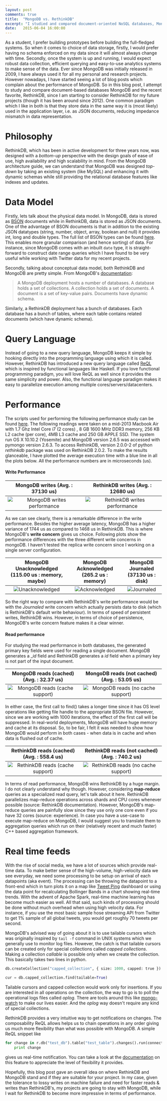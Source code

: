 ```yaml
---
layout: post
comments: true
title:  "MongoDB vs. RethinkDB"
excerpt: "I studied and compared document-oriented NoSQL databases, MongoDB and RethinkDB, in terms of data model, query language and performance and discuss the pros and cons of each."
date:   2015-06-04 16:00:00
---
```


As a student, I prefer building prototypes before building the full-fledged systems. So when it comes to choice of data storage, firstly, I would prefer having no schema enforced on my data since it will almost always change with time. Secondly, once the system is up and running, I would expect robust data collection, efficient querying and easy-to-use analytics systems to make sense of the data. Ever since MongoDB was initially released in 2009, I have always used it for all my personal and research projects. However nowadays, I have started seeing a lot of blog posts which complain about the performance of MongoDB. So in this blog post, I attempt to study and compare document-based databases MongoDB and the recent favorite, RethinkDB, since I am starting to consider RethinkDB for my future projects (though it has been around since 2012). One common paradigm which I like in both is that they store data in the same way it is (most likely) used in the application layer, i.e. as JSON documents, reducing impedance mismatch in data representation.

# Philosophy

RethinkDB, which has been in active development for three years now, was designed with a _bottom-up_ perspective with the design goals of ease of use, high availability and high scalability in mind. From the MongoDB architecture guide, we can understand that MongoDB was designed _top-down_ by taking an existing system (like MySQL) and enhancing it with dynamic schemas while still providing the relational database features like indexes and updates.

# Data Model

Firstly, lets talk about the physical data model. In MongoDB, data is stored as [BSON](http://bsonspec.org) documents while in RethinkDB, data is stored as JSON documents. One of the advantage of BSON documents is that in addition to the existing JSON datatypes (string, number, object, array, boolean and null) it provides int, long and double types. The full list of BSON types can be found [here](http://docs.MongoDB.org/manual/reference/bson-types/). This enables more granular comparison (and hence sorting) of data. For instance, since MongoDB comes with an inbuilt `date` type, it is straight-forward to construct date range queries which I have found to be very useful while working with Twitter data for my recent projects.

Secondly, talking about conceptual data model, both RethinkDB and MongoDB are pretty simple. From MongoDB's [documentation](http://www.mongodb.org/about/introduction/#mongodb-data-model): 

> A MongoDB deployment hosts a number of databases. A database holds a set of collections. A collection holds a set of documents. A document is a set of key-value pairs. Documents have dynamic schema.

Similarly, a RethinkDB deployment has a bunch of databases. Each database has a bunch of tables, where each table contains related documents (which have dynamic schema).

# Query Language

Instead of going to a new query language, MongoDB keeps it simple by hooking directly into the programming language using which it is called. However, RethinkDB has introduced a new query language called [ReQL](http://rethinkdb.com/docs/introduction-to-reql/) which is inspired by functional languages like Haskell. If you love functional programming paradigm, you will love ReQL as well since it provides the same simplicity and power. Also, the functional language paradigm makes it easy to parallelize execution among multiple cores/servers/datacenters.

# Performance

The scripts used for performing the following performance study can be found [here](https://github.com/narendran/blogs/tree/master/mongo-vs-rethink/code). The following readings were taken on a mid-2013 Macbook Air with 1.7 Ghz Intel Core i7 (2 cores) , 8 GB 1600 MHz DDR3 memory, 256 KB L2 cache (per core), 4MB L3 cache and 250 GB APPLE SSD. The system run OS X 10.10.2 (Yosemite) and MongoDB version 2.6.5 was accessed with pymongo version 2.6.3. To access RethinkDB, version 2.0.0-2 of python _rethinkdb_ package was used on RethinkDB 2.0.2. To make the results glanceable, I have plotted the average execution time with a blue line in all the plots below. All the performance numbers are in microseconds (us).

#### Write Performance

MongoDB writes (Avg. : 37130 us)	| 	RethinkDB writes (Avg. : 12680 us)
:-------------------:|:---------------------------:
![MongoDB writes performance](https://raw.githubusercontent.com/narendran/blogs/master/mongo-vs-rethink/plots/mongo_writes_w1_jTrue.png)|![RethinkDB writes performance](https://raw.githubusercontent.com/narendran/blogs/master/mongo-vs-rethink/plots/rethink_writes.png)

As we can see clearly, there is a remarkable difference in the write performance. Besides the higher average latency, MongoDB has a higher variance of 1744 us as compared to 1468 us in RethinkDB. This is where MongoDB's **write concern** gives us choice. Following plots show the performance differences with the three different write concerns in mongoDB. I haven't tested the replica write concern since I working on a single server configuration.

MongoDB Unacknowledged (115.00 us : memory, maybe) | MongoDB Acknowledged (265.2 us : memory) | MongoDB Journaled (37130 us : disk)
:---------------:|:---------------:|:-------------------:|
![Unacknowledged](https://raw.githubusercontent.com/narendran/blogs/master/mongo-vs-rethink/plots/mongo_writes_w0.png)|![Acknowledged](https://raw.githubusercontent.com/narendran/blogs/master/mongo-vs-rethink/plots/mongo_writes_w1.png)|![Journaled](https://raw.githubusercontent.com/narendran/blogs/master/mongo-vs-rethink/plots/mongo_writes_w1_jTrue.png)

So the right way to compare with RethinkDB's write performance would be with the _Journaled_ write concern which actually persists data to disk (which is RethinkDB's default write behaviour). In terms of speed of persistent writes, RethinkDB wins. However, in terms of choice of persistence, MongoDB's write concern feature makes it a clear winner.

#### Read performance

For studying the read performance in both databases, the generated primary key fields were used for reading a single document. MongoDB generates a __id_ field and RethinkDB generates a _id_ field when a primary key is not part of the input document.

MongoDB reads (cached) (Avg. : 32.37 us)	| 	MongoDB reads (not cached) (Avg. : 53.05 us)
:-------------------:|:---------------------------:
![MongoDB reads (cache support)](https://raw.githubusercontent.com/narendran/blogs/master/mongo-vs-rethink/plots/mongo_reads_cache.png)|![MongoDB reads (no cache support)](https://raw.githubusercontent.com/narendran/blogs/master/mongo-vs-rethink/plots/mongo_reads_no_cache.png)

In either case, the first call to find() takes a longer time since it has OS level operations like getting file handle to the appropriate BSON file. However, since we are working with 1000 iterations, the effect of the first call will be suppressed. In real-world deployments, MongoDB will have huge memory and cache at its disposal. So, to be fair, I felt it was needed to show how MongoDB would perform in both cases - when data is in cache and when data is flushed out of cache.

RethinkDB reads (cached) (Avg. : 558.4 us)	| 	RethinkDB reads (not cached) (Avg. : 740.2 us)
:-------------------:|:---------------------------:
![RethinkDB reads (cache support)](https://raw.githubusercontent.com/narendran/blogs/master/mongo-vs-rethink/plots/rethinkdb_reads_cache.png)|![RethinkDB reads (no cache support)](https://raw.githubusercontent.com/narendran/blogs/master/mongo-vs-rethink/plots/rethinkdb_reads_no_cache.png)

In terms of read performance, MongoDB wins RethinkDB by a huge margin. I do not clearly understand why though. However, considering **map-reduce** queries as a specialized read query, let's talk about it here. RethinkDB parallelizes map-reduce operations across shards and CPU cores whenever possible (source: RethinkDB documentation). However, MongoDB's map-reduce queries are painfully slow since they use only one core even if you have 32 cores (source: experience). In case you have a use-case to execute map-reduce on MongoDB, I would suggest you to translate them to aggregation queries which run on their (relatively recent and much faster) C++ based aggregation framework.

# Real time feeds

With the rise of social media, we have a lot of sources which provide real-time data. To make better sense of the high-volume, high-velocity data we see everyday, we need some processing to be setup on arrival of each datapoints (aka event). The processing can be throwing the datapoint to a front-end which in turn plots it on a map like [Tweet Ping](http://tweetping.net) dashboard or using the data point for recalculating Bollinger Bands in a chart showing real-time trends. With the advent of Apache Spark, real-time machine learning has become much easier as well. All that said, such kinds of processing should be done without much overhead when using high velocity data. For instance, if you use the most basic sample hose streaming API from Twitter to get 1% sample of all global tweets, you would get roughly 70 tweets per second.

MongoDB's advised way of going about it is to use tailable cursors which was originally inspired by `tail -f` command in UNIX systems which we generally use to monitor log files. However, the catch is that tailable cursors can be created only for special collections called _capped collections_. Making a  collection _callable_ is possible only when we create the collection. This basically takes two lines in python.

```python
db.createCollection("capped_collection", { size: 1000, capped: true })
```

```python
cur = db.capped_collection.find(tailable=True)
```

Tailable cursors and capped collection would work only for insertions. If you are interested in all operations on the collection, the way to go is to poll the operational logs files called _oplog_. There are tools around this like [mongo-watch](https://www.npmjs.com/package/mongo-watch) to make our lives easier. And the _oplog_ way doesn't require any kind of special collections.

RethinkDB provides a very intuitive way to get notifications on changes. The composability ReQL allows helps us to chain operations in any order giving us much more flexibility than what was possible with MongoDB. A simple ReQL snippet like 

```python
for change in r.db("test_db").table("test_table").changes().run(connection):
	print change
```

gives us real-time notification. You can take a look at the [documentation](http://rethinkdb.com/api/python/changes/) on this feature to appreciate the level of flexibility it provides.

Hopefully, this blog post gave an overall idea on where RethinkDB and MongoDB stand and if they are suitable for your project. In my case, given the tolerance to lossy writes on machine failure and need for faster reads & writes than RethinkDB's, my projects are going to stay with MongoDB, while I wait for RethinkDB to become more impressive in terms of performance.
